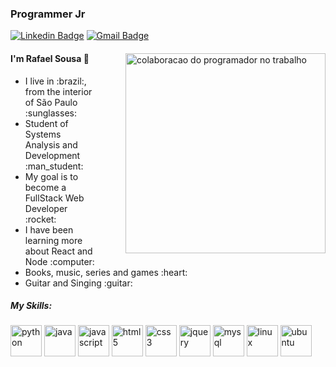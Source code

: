
### Programmer Jr

[![Linkedin Badge](https://img.shields.io/badge/-Rafael%20Sousa-006192?style=flat-square&logo=Linkedin&logoColor=white&link=https://www.linkedin.com/in/rafael-sousa-dev/)](https://www.linkedin.com/in/rafael-sousa-dev/) 
[![Gmail Badge](https://img.shields.io/badge/-rafael.sousa.pereira01@gmail.com-EA4335?style=flat-square&logo=Gmail&logoColor=white&link=mailto:rafael.sousa.pereira01@gmail.com)](mailto:rafael.sousa.pereira01@gmail.com)

<main>
  <img src="https://image.freepik.com/vetores-gratis/a-colaboracao-do-programador-de-homem-com-o-trabalho-do-parceiro-no-laptop-cria-site-de-design-de-projeto-com-estilo-cartoon-plana_197170-376.jpg" alt="colaboracao do programador no trabalho" align=right heignt="320" width="320" margin-top="10px" style="float:right;margin-left:50px;">
 
 <h4>I'm Rafael Sousa 👋</h4>
 <ul>
 <li> I live in :brazil:, from the interior of São Paulo :sunglasses: </li> 
 <li> Student of Systems Analysis and Development :man_student: </li>
 <li> My goal is to become a FullStack Web Developer :rocket: </li>
 <li> I have been learning more about React and Node :computer: </li>
 <li> Books, music, series and games :heart: </li>
 <li> Guitar and Singing :guitar: </li>  
 </ul>

##### My Skills:
<div>
<img src="https://devicon.dev/devicon.git/icons/python/python-plain-wordmark.svg"  alt="python" align="center" heignt="50" width="50"  style="max-width:100%;">
<img src="https://devicon.dev/devicon.git/icons/java/java-plain-wordmark.svg"  alt="java" align="center" heignt="50" width="50"  style="max-width:100%;">
<img src="https://devicon.dev/devicon.git/icons/javascript/javascript-plain.svg"  alt="javascript" align="center" heignt="50" width="50"  style="max-width:100%;">
<img src="https://devicon.dev/devicon.git/icons/html5/html5-plain-wordmark.svg"  alt="html5" align="center" heignt="50" width="50"  style="max-width:100%;">
<img src="https://devicon.dev/devicon.git/icons/css3/css3-plain-wordmark.svg"  alt="css3" align="center" heignt="50" width="50"  style="max-width:100%;">
<img src="https://devicon.dev/devicon.git/icons/jquery/jquery-plain-wordmark.svg"  alt="jquery" align="center" heignt="50" width="50"  style="max-width:100%;">
<img src="https://devicon.dev/devicon.git/icons/mysql/mysql-plain-wordmark.svg"  alt="mysql" align="center" heignt="50" width="50"  style="max-width:100%;">
<img src="https://devicon.dev/devicon.git/icons/linux/linux-original.svg"  alt="linux" align="center" heignt="50" width="50"  style="max-width:100%;">
<img src="https://devicon.dev/devicon.git/icons/ubuntu/ubuntu-plain-wordmark.svg"  alt="ubuntu" align="center" heignt="50" width="50"  style="max-width:100%;" position="relative">
</div>
</main>
